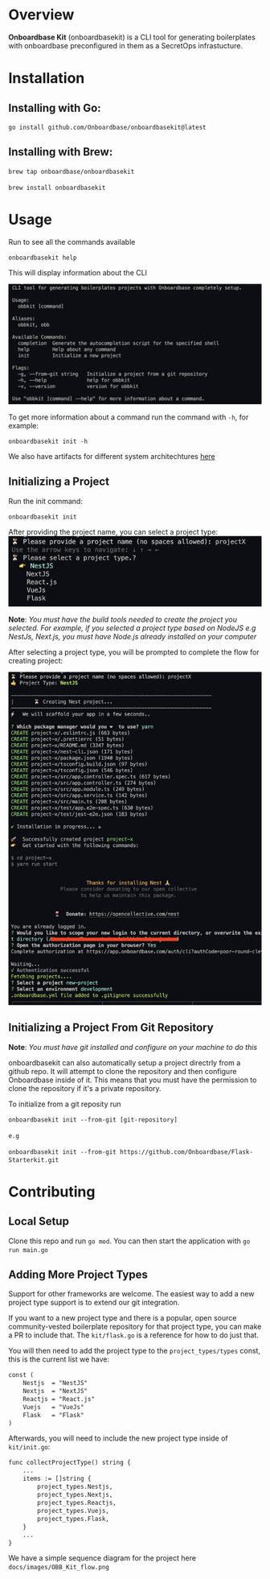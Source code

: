 # Overview
**Onboardbase Kit** (onboardbasekit) is a CLI tool for generating boilerplates with onboardbase preconfigured in them as a SecretOps infrastucture.

# Installation

## Installing with Go:
```
go install github.com/Onboardbase/onboardbasekit@latest
```

## Installing with Brew:
```
brew tap onboardbase/onboardbasekit

brew install onboardbasekit
```

# Usage
Run to see all the commands available
```
onboardbasekit help
```

This will display information about the CLI

![alt obb help](./docs/images/obbkit_help.png)

To get more information about a command run the command with `-h`, for example:
```
onboardbasekit init -h
```

We also have artifacts for different system architechtures [here](https://github.com/Onboardbase/onboardbasekit/releases)

## Initializing a Project
Run the init command:
```
onboardbasekit init
```
After providing the project name, you can select a project type:
![alt Init](./docs/images/obb_init.png)

**Note**: *You must have the build tools needed to create the project you selected. For example, if you selected a project type based on NodeJS e.g NestJs, Next.js, you must have Node.js already installed on your computer*

After selecting a project type, you will be prompted to complete the flow for creating project:

![alt Init](./docs/images/init_project.png)

## Initializing a Project From Git Repository
**Note**: *You must have git installed and configure on your machine to do this*

onboardbasekit can also automatically setup a project directrly from a github repo. It will attempt to clone the repository and then configure Onboardbase inside of it. This means that you must have the permission to clone the repository if it's a private repository.

To initialize from a git reposity run
```
onboardbasekit init --from-git [git-repository]

e.g

onboardbasekit init --from-git https://github.com/Onboardbase/Flask-Starterkit.git
```

# Contributing

## Local Setup
Clone this repo and run `go mod`. You can then start the application with `go run main.go`

## Adding More Project Types

Support for other frameworks are welcome. The easiest way to add a new project type support is to extend our git integration.

If you want to a new project type and there is a popular, open source community-vested boilerplate repository for that project type, you can make a PR to include that. The `kit/flask.go` is a reference for how to do just that.

You will then need to add the project type to the `project_types/types` const, this is the current list we have:
```
const (
	Nestjs  = "NestJS"
	Nextjs  = "NextJS"
	Reactjs = "React.js"
	Vuejs   = "VueJs"
	Flask   = "Flask"
)
```

Afterwards, you will need to include the new project type inside of `kit/init.go`:
```
func collectProjectType() string {
    ...
	items := []string {
		project_types.Nestjs,
		project_types.Nextjs,
		project_types.Reactjs,
		project_types.Vuejs,
		project_types.Flask,
	}
    ...
}

```

We have a simple sequence diagram for the project here `docs/images/OBB_Kit_flow.png`
